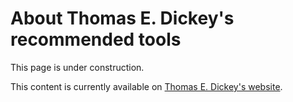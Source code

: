 <!--- issue ?? --->

# About Thomas E. Dickey's recommended tools

This page is under construction.

This content is currently available on [Thomas E. Dickey's website](https://invisible-island.net/personal/lint-tools.html).
